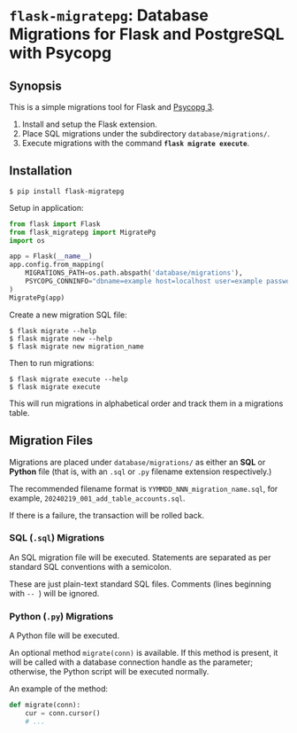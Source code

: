 # `flask-migratepg`: Database Migrations for Flask and PostgreSQL with Psycopg

## Synopsis

This is a simple migrations tool for Flask and [Psycopg 3](https://www.psycopg.org/psycopg3/).

 1. Install and setup the Flask extension.
 2. Place SQL migrations under the subdirectory `database/migrations/`.
 3. Execute migrations with the command **`flask migrate execute`**.

## Installation

```
$ pip install flask-migratepg
```

Setup in application:

````python
from flask import Flask
from flask_migratepg import MigratePg
import os

app = Flask(__name__)
app.config.from_mapping(
    MIGRATIONS_PATH=os.path.abspath('database/migrations'),
    PSYCOPG_CONNINFO="dbname=example host=localhost user=example password=secret"
)
MigratePg(app)
````

Create a new migration SQL file:

```
$ flask migrate --help
$ flask migrate new --help
$ flask migrate new migration_name
```

Then to run migrations:

```
$ flask migrate execute --help
$ flask migrate execute
```

This will run migrations in alphabetical order and track them in a migrations table.

## Migration Files

Migrations are placed under `database/migrations/` as either an **SQL** or **Python** file
(that is, with an `.sql` or `.py` filename extension respectively.)

The recommended filename format is `YYMMDD_NNN_migration_name.sql`, for example, `20240219_001_add_table_accounts.sql`.

If there is a failure, the transaction will be rolled back.

### SQL (`.sql`) Migrations

An SQL migration file will be executed. Statements are separated as per standard SQL conventions with a semicolon.

These are just plain-text standard SQL files. Comments (lines beginning with `-- `) will be ignored. 

### Python (`.py`) Migrations

A Python file will be executed.

An optional method `migrate(conn)` is available. If this method is
present, it will be called with a database connection handle as the parameter; otherwise,
the Python script will be executed normally.

An example of the method:

````python
def migrate(conn):
    cur = conn.cursor()
    # ...
````
